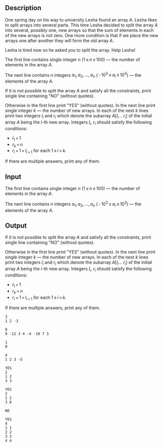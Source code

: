 ## Description

<div><p>One spring day on his way to university Lesha found an array <span class="tex-span"><i>A</i></span>. Lesha likes to split arrays into several parts. This time Lesha decided to split the array <span class="tex-span"><i>A</i></span> into several, possibly one, new arrays so that the sum of elements in each of the new arrays is not zero. One more condition is that if we place the new arrays one after another they will form the old array <span class="tex-span"><i>A</i></span>.</p><p>Lesha is tired now so he asked you to split the array. Help Lesha!</p></div><div class="input-specification"><p>The first line contains single integer <span class="tex-span"><i>n</i></span> (<span class="tex-span">1 ≤ <i>n</i> ≤ 100</span>)&nbsp;— the number of elements in the array <span class="tex-span"><i>A</i></span>.</p><p>The next line contains <span class="tex-span"><i>n</i></span> integers <span class="tex-span"><i>a</i><sub class="lower-index">1</sub>, <i>a</i><sub class="lower-index">2</sub>, ..., <i>a</i><sub class="lower-index"><i>n</i></sub></span> (<span class="tex-span"> - 10<sup class="upper-index">3</sup> ≤ <i>a</i><sub class="lower-index"><i>i</i></sub> ≤ 10<sup class="upper-index">3</sup></span>)&nbsp;— the elements of the array <span class="tex-span"><i>A</i></span>.</p></div><div class="output-specification"><p>If it is not possible to split the array <span class="tex-span"><i>A</i></span> and satisfy all the constraints, print single line containing "<span class="tex-font-style-tt">NO</span>" (without quotes).</p><p>Otherwise in the first line print "<span class="tex-font-style-tt">YES</span>" (without quotes). In the next line print single integer <span class="tex-span"><i>k</i></span>&nbsp;— the number of new arrays. In each of the next <span class="tex-span"><i>k</i></span> lines print two integers <span class="tex-span"><i>l</i><sub class="lower-index"><i>i</i></sub></span> and <span class="tex-span"><i>r</i><sub class="lower-index"><i>i</i></sub></span> which denote the subarray <span class="tex-span"><i>A</i>[<i>l</i><sub class="lower-index"><i>i</i></sub>... <i>r</i><sub class="lower-index"><i>i</i></sub>]</span> of the initial array <span class="tex-span"><i>A</i></span> being the <span class="tex-span"><i>i</i></span>-th new array. Integers <span class="tex-span"><i>l</i><sub class="lower-index"><i>i</i></sub></span>, <span class="tex-span"><i>r</i><sub class="lower-index"><i>i</i></sub></span> should satisfy the following conditions:</p><ul> <li> <span class="tex-span"><i>l</i><sub class="lower-index">1</sub> = 1</span> </li><li> <span class="tex-span"><i>r</i><sub class="lower-index"><i>k</i></sub> = <i>n</i></span> </li><li> <span class="tex-span"><i>r</i><sub class="lower-index"><i>i</i></sub> + 1 = <i>l</i><sub class="lower-index"><i>i</i> + 1</sub></span> for each <span class="tex-span">1 ≤ <i>i</i> &lt; <i>k</i></span>. </li></ul><p>If there are multiple answers, print any of them.</p></div>

## Input

<p>The first line contains single integer <span class="tex-span"><i>n</i></span> (<span class="tex-span">1 ≤ <i>n</i> ≤ 100</span>)&nbsp;— the number of elements in the array <span class="tex-span"><i>A</i></span>.</p><p>The next line contains <span class="tex-span"><i>n</i></span> integers <span class="tex-span"><i>a</i><sub class="lower-index">1</sub>, <i>a</i><sub class="lower-index">2</sub>, ..., <i>a</i><sub class="lower-index"><i>n</i></sub></span> (<span class="tex-span"> - 10<sup class="upper-index">3</sup> ≤ <i>a</i><sub class="lower-index"><i>i</i></sub> ≤ 10<sup class="upper-index">3</sup></span>)&nbsp;— the elements of the array <span class="tex-span"><i>A</i></span>.</p>

## Output

<p>If it is not possible to split the array <span class="tex-span"><i>A</i></span> and satisfy all the constraints, print single line containing "<span class="tex-font-style-tt">NO</span>" (without quotes).</p><p>Otherwise in the first line print "<span class="tex-font-style-tt">YES</span>" (without quotes). In the next line print single integer <span class="tex-span"><i>k</i></span>&nbsp;— the number of new arrays. In each of the next <span class="tex-span"><i>k</i></span> lines print two integers <span class="tex-span"><i>l</i><sub class="lower-index"><i>i</i></sub></span> and <span class="tex-span"><i>r</i><sub class="lower-index"><i>i</i></sub></span> which denote the subarray <span class="tex-span"><i>A</i>[<i>l</i><sub class="lower-index"><i>i</i></sub>... <i>r</i><sub class="lower-index"><i>i</i></sub>]</span> of the initial array <span class="tex-span"><i>A</i></span> being the <span class="tex-span"><i>i</i></span>-th new array. Integers <span class="tex-span"><i>l</i><sub class="lower-index"><i>i</i></sub></span>, <span class="tex-span"><i>r</i><sub class="lower-index"><i>i</i></sub></span> should satisfy the following conditions:</p><ul> <li> <span class="tex-span"><i>l</i><sub class="lower-index">1</sub> = 1</span> </li><li> <span class="tex-span"><i>r</i><sub class="lower-index"><i>k</i></sub> = <i>n</i></span> </li><li> <span class="tex-span"><i>r</i><sub class="lower-index"><i>i</i></sub> + 1 = <i>l</i><sub class="lower-index"><i>i</i> + 1</sub></span> for each <span class="tex-span">1 ≤ <i>i</i> &lt; <i>k</i></span>. </li></ul><p>If there are multiple answers, print any of them.</p>





```input1
3
1 2 -3

```




```input2
8
9 -12 3 4 -4 -10 7 3

```




```input3
1
0

```




```input4
4
1 2 3 -5

```




```output1
YES
2
1 2
3 3

```




```output2
YES
2
1 2
3 8

```




```output3
NO

```




```output4
YES
4
1 1
2 2
3 3
4 4

```


